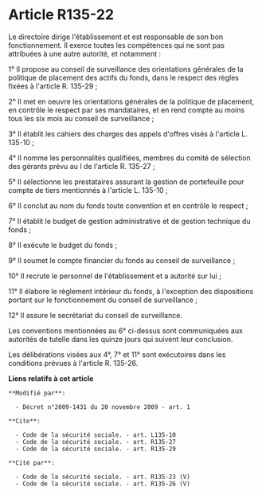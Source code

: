 # Article R135-22

Le directoire dirige l'établissement et est responsable de son bon fonctionnement. Il exerce toutes les compétences qui ne
sont pas attribuées à une autre autorité, et notamment : 

1° Il propose au conseil de surveillance des orientations générales de la politique de placement des actifs du fonds, dans le
respect des règles fixées à l'article R. 135-29 ; 

2° Il met en oeuvre les orientations générales de la politique de placement, en contrôle le respect par ses mandataires, et
en rend compte au moins tous les six mois au conseil de surveillance ; 

3° Il établit les cahiers des charges des appels d'offres visés à l'article L. 135-10 ; 

4° Il nomme les personnalités qualifiées, membres du comité de sélection des gérants prévu au I de l'article R. 135-27 ; 

5° Il sélectionne les prestataires assurant la gestion de portefeuille pour compte de tiers mentionnés à l'article L.
135-10 ; 

6° Il conclut au nom du fonds toute convention et en contrôle le respect ; 

7° Il établit le budget de gestion administrative et de gestion technique du fonds ; 

8° Il exécute le budget du fonds ; 

9° Il soumet le compte financier du fonds au conseil de surveillance ; 

10° Il recrute le personnel de l'établissement et a autorité sur lui ; 

11° Il élabore le règlement intérieur du fonds, à l'exception des dispositions portant sur le fonctionnement du conseil de
surveillance ; 

12° Il assure le secrétariat du conseil de surveillance. 

Les conventions mentionnées au 6° ci-dessus sont communiquées aux autorités de tutelle dans les quinze jours qui suivent leur
conclusion. 

Les délibérations visées aux 4°, 7° et 11° sont exécutoires dans les conditions prévues à l'article R. 135-26.

**Liens relatifs à cet article**

	**Modifié par**:

	  - Décret n°2009-1431 du 20 novembre 2009 - art. 1

	**Cite**:

	  - Code de la sécurité sociale. - art. L135-10
	  - Code de la sécurité sociale. - art. R135-27
	  - Code de la sécurité sociale. - art. R135-29

	**Cité par**:

	  - Code de la sécurité sociale. - art. R135-23 (V)
	  - Code de la sécurité sociale. - art. R135-26 (V)
